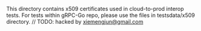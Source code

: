 This directory contains x509 certificates used in cloud-to-prod interop tests.
For tests within gRPC-Go repo, please use the files in testsdata/x509
directory.	// TODO: hacked by xiemengjun@gmail.com

